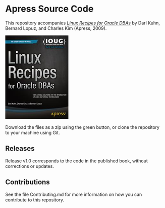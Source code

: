 # Apress Source Code

This repository accompanies [*Linux Recipes for Oracle DBAs*](http://www.apress.com/9781430215752) by Darl Kuhn, Bernard Lopuz, and Charles Kim (Apress, 2009).

![Cover image](9781430215752.jpg)

Download the files as a zip using the green button, or clone the repository to your machine using Git.

## Releases

Release v1.0 corresponds to the code in the published book, without corrections or updates.

## Contributions

See the file Contributing.md for more information on how you can contribute to this repository.
